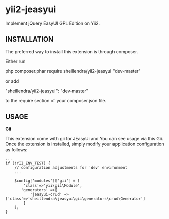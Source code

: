 yii2-jeasyui
===============

Implement jQuery EasyUI GPL Edition on Yii2.

INSTALLATION
---
The preferred way to install this extension is through composer.

Either run

php composer.phar require sheillendra/yii2-jeasyui "dev-master"

or add

"sheillendra/yii2-jeasyui": "dev-master"

to the require section of your composer.json file.

USAGE 
---

**Gii**

This extension come with gii for JEasyUi and You can see usage via this Gii.
Once the extension is installed, simply modify your application configuration as follows:
```
...
if (!YII_ENV_TEST) {
    // configuration adjustments for 'dev' environment 
    ...
    
    $config['modules']['gii'] = [
        'class'=>'yii\gii\Module',
       'generators' =>[
           'jeasyui-crud' => ['class'=>'sheillendra\jeasyui\gii\generators\crud\Generator']
        ]
    ];
}

```
